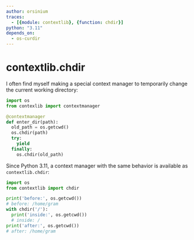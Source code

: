 ```yaml
---
author: orsinium
traces:
  - [{module: contextlib}, {function: chdir}]
python: "3.11"
depends_on:
  - os-curdir
---
```


# contextlib.chdir

I often find myself making a special context manager to temporarily change the current working directory:

```python
import os
from contexlib import contextmanager

@contextmanager
def enter_dir(path):
  old_path = os.getcwd()
  os.chdir(path)
  try:
    yield
  finally:
    os.chdir(old_path)
```

Since Python 3.11, a context manager with the same behavior is available as `contextlib.chdir`:

```python
import os
from contextlib import chdir

print('before:', os.getcwd())
# before: /home/gram
with chdir('/'):
  print('inside:', os.getcwd())
  # inside: /
print('after:', os.getcwd())
# after: /home/gram
```
